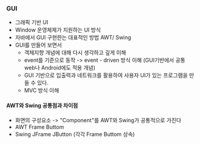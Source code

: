 ### GUI
* 그래픽 기반 UI
* Window 운영체제가 지원하는 UI 방식
* 자바에서 GUI 구현한는 대표적인 방법 AWT/ Swing
* GUI를 만들어 보면서
  * 객체지향 개념에 대해 다시 생각하고 깊게 이해
  * event를 기준으로 동작 -> event - driven 방식 이해 (GUI기반에서 공통 web나 Android에도 적용 개념)
  * GUI 기반으로 입출력과 네트워크를 활용하여 사용자 UI가 있는 프로그램을 만들 수 있다.
  * MVC 방식 이해
#### AWT와 Swing 공통점과 차이점
* 화면의 구성요소 -> "Component"를 AWT와 Swing가 공통적으로 가진다
* AWT Frame Buttom
* Swing JFrame JButton (각각 Frame Buttom 상속)
